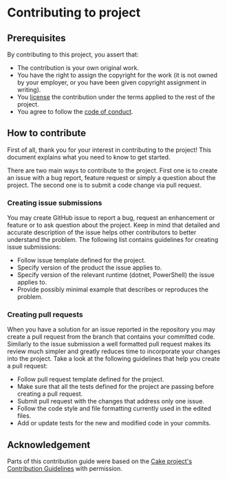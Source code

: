 # Contributing to project

## Prerequisites

By contributing to this project, you assert that:

* The contribution is your own original work.
* You have the right to assign the copyright for the work (it is not owned by your employer, or
  you have been given copyright assignment in writing).
* You [license](../LICENSE) the contribution under the terms applied to the rest of the project.
* You agree to follow the [code of conduct](CODE_OF_CONDUCT.md).

## How to contribute

First of all, thank you for your interest in contributing to the project! This document explains what you need to know to get started.

There are two main ways to contribute to the project. First one is to create an issue with a bug report, feature request or simply a question about the project. The second one is to submit a code change via pull request.

### Creating issue submissions

You may create GitHub issue to report a bug, request an enhancement or feature or to ask question about the project. Keep in mind that detailed and accurate description of the issue helps other contributors to better understand the problem. The following list contains guidelines for creating issue submissions:

* Follow issue template defined for the project.
* Specify version of the product the issue applies to.
* Specify version of the relevant runtime (dotnet, PowerShell) the issue applies to.
* Provide possibly minimal example that describes or reproduces the problem.

### Creating pull requests

When you have a solution for an issue reported in the repository you may create a pull request from the branch that contains your committed code. Similarly to the issue submission a well formatted pull request makes its review much simpler and greatly reduces time to incorporate your changes into the project. Take a look at the following guidelines that help you create a pull request:

* Follow pull request template defined for the project.
* Make sure that all the tests defined for the project are passing before creating a pull request.
* Submit pull request with the changes that address only one issue.
* Follow the code style and file formatting currently used in the edited files.
* Add or update tests for the new and modified code in your commits.

## Acknowledgement

Parts of this contribution guide were based on the [Cake project's](https://cakebuild.net/) [Contribution Guidelines](https://github.com/cake-build/cake/blob/f3f9bb69c3ff235b7e56b55439397156a2fdab0c/CONTRIBUTING.md)
with permission.
